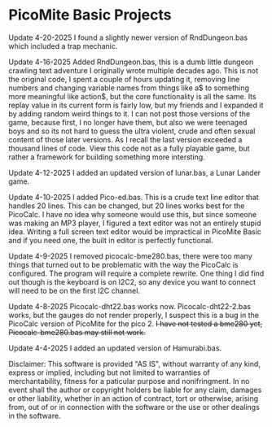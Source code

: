 # PicoMite Basic Projects

Update 4-20-2025
I found a slightly newer version of RndDungeon.bas which included a trap mechanic.

Update 4-16-2025
Added RndDungeon.bas, this is a dumb little dungeon crawling text adventure I originally wrote multiple decades ago. This is not the original code, I spent a couple of hours updating it, removing line numbers and changing variable names from things like a$ to something more meaningful like action$, but the core functionality is all the same. Its replay value in its current form is fairly low, but my friends and I expanded it by adding random weird things to it. I can not post those versions of the game, because first, I no longer have them, but also we were teenaged boys and so its not hard to guess the ultra violent, crude and often sexual content of those later versions. As I recall the last version exceeded a thousand lines of code. View this code not as a fully playable game, but rather a framework for building something more intersting.

Update 4-12-2025
I added an updated version of lunar.bas, a Lunar Lander game.

Update 4-10-2025
I added Pico-ed.bas. This is a crude text line editor that handles 20 lines. This can be changed, but 20 lines works best for the PicoCalc. I have no idea why someone would use this, but since someone was making an MP3 player, I figured a text editor was not an entirely stupid idea. Writing a full screen text editor would be impractical in PicoMite Basic and if you need one, the built in editor is perfectly functional.

Update 4-9-2025
I removed picocalc-bme280.bas, there were too many things that turned out to be problematic with the way the PicoCalc is configured. The program will require a complete rewrite. One thing I did find out though is the keyboard is on I2C2, so any device you want to connect will need to be on the first I2C channel.

Update 4-8-2025
Picocalc-dht22.bas works now. Picocalc-dht22-2.bas works, but the gauges do not render properly, I suspect this is a bug in the PicoCalc version of PicoMite for the pico 2. ~~I have not tested a bme280 yet, Picocalc-bme280.bas may still not work.~~

Update 4-4-2025
I added an updated version of Hamurabi.bas.

Disclaimer: This software is provided "AS IS", without warranty of any kind, express or implied, including but not limited to warranties of merchantability, fitness for a paticular purpose and nonifringment. In no event shall the author or copyright holders be liable for any claim, damages or other liability, whether in an action of contract, tort or otherwise, arising from, out of or in connection with the software or the use or other dealings in the software.
